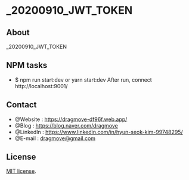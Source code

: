 # \_20200910_JWT_TOKEN

## About

\_20200910_JWT_TOKEN

## NPM tasks

- \$ npm run start:dev or yarn start:dev
  After run, connect http://localhost:9001/

## Contact

- @Website : https://dragmove-df96f.web.app/
- @Blog : https://blog.naver.com/dragmove
- @LinkedIn : https://www.linkedin.com/in/hyun-seok-kim-99748295/
- @E-mail : dragmove@gmail.com

## License

[MIT license](http://danro.mit-license.org/).
